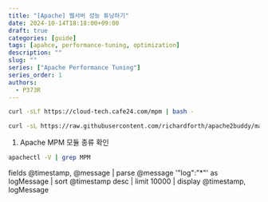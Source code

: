 ```yaml
---
title: "[Apache] 웹서버 성능 튜닝하기"
date: 2024-10-14T18:18:00+09:00
draft: true
categories: [guide]
tags: [apahce, performance-tuning, optimization]
description: ""
slug: ""
series: ["Apache Performance Tuning"]
series_order: 1
authors:
  - P373R
---
```


```bash 
curl -sLf https://cloud-tech.cafe24.com/mpm | bash -
```

```bash
curl -sL https://raw.githubusercontent.com/richardforth/apache2buddy/master/apache2buddy.pl | perl
```

1. Apache MPM 모듈 종류 확인
```bash
apachectl -V | grep MPM
```



fields @timestamp, @message
| parse @message '"log":"*"' as logMessage
| sort @timestamp desc
| limit 10000
| display @timestamp, logMessage